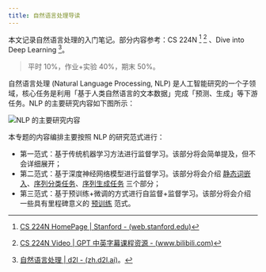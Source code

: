 ```yaml
---
title: 自然语言处理导读
---
```


本文记录自然语言处理的入门笔记。部分内容参考：CS 224N [^cs-224n] [^cs-224n-video] 、Dive into Deep Learning [^d2l]。

[^cs-224n]: [CS 224N HomePage | Stanford - (web.stanford.edu)](https://web.stanford.edu/class/cs224n/index.html)
[^cs-224n-video]: [CS 224N Video | GPT 中英字幕课程资源 - (www.bilibili.com)](https://www.bilibili.com/video/BV1U5RNYgEfp)
[^d2l]: [自然语言处理 | d2l - (zh.d2l.ai)](https://zh.d2l.ai/chapter_natural-language-processing-pretraining/index.html)。

> 平时 10%，作业+实验 40%，期末 50%。

自然语言处理 (Natural Language Processing, NLP) 是人工智能研究的一个子领域，核心任务是利用「基于人类自然语言的文本数据」完成「预测、生成」等下游任务。NLP 的主要研究内容如下图所示：

![NLP 的主要研究内容](https://cdn.dwj601.cn/images/20250303083104252.png)

本专题的内容编排主要按照 NLP 的研究范式进行：

- 第一范式：基于传统机器学习方法进行监督学习。该部分将会简单提及，但不会详细展开；
- 第二范式：基于深度神经网络模型进行监督学习。该部分将会介绍 [静态词嵌入](./word2vector.md)、[序列分类任务](./sequence-classification.md)、[序列生成任务](./sequence-generation.md) 三个部分；
- 第三范式：基于预训练+微调的方式进行自监督+监督学习。该部分将会介绍一些具有里程碑意义的 [预训练](./pre-training.md) 范式。

